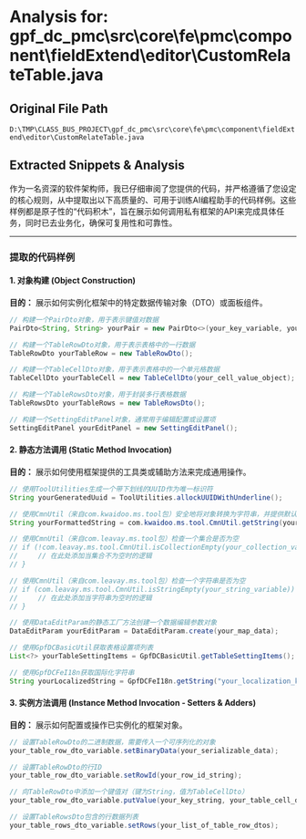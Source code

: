 # Analysis for: gpf_dc_pmc\src\core\fe\pmc\component\fieldExtend\editor\CustomRelateTable.java

## Original File Path
`D:\TMP\CLASS_BUS_PROJECT\gpf_dc_pmc\src\core\fe\pmc\component\fieldExtend\editor\CustomRelateTable.java`

## Extracted Snippets & Analysis
作为一名资深的软件架构师，我已仔细审阅了您提供的代码，并严格遵循了您设定的核心规则，从中提取出以下高质量的、可用于训练AI编程助手的代码样例。这些样例都是原子性的“代码积木”，旨在展示如何调用私有框架的API来完成具体任务，同时已去业务化，确保可复用性和可靠性。

---

### 提取的代码样例

#### 1. 对象构建 (Object Construction)

**目的：** 展示如何实例化框架中的特定数据传输对象（DTO）或面板组件。

```java
// 构建一个PairDto对象，用于表示键值对数据
PairDto<String, String> yourPair = new PairDto<>(your_key_variable, your_value_variable);

// 构建一个TableRowDto对象，用于表示表格中的一行数据
TableRowDto yourTableRow = new TableRowDto();

// 构建一个TableCellDto对象，用于表示表格中的一个单元格数据
TableCellDto yourTableCell = new TableCellDto(your_cell_value_object);

// 构建一个TableRowsDto对象，用于封装多行表格数据
TableRowsDto yourTableRows = new TableRowsDto();

// 构建一个SettingEditPanel对象，通常用于编辑配置或设置项
SettingEditPanel yourEditPanel = new SettingEditPanel();
```

#### 2. 静态方法调用 (Static Method Invocation)

**目的：** 展示如何使用框架提供的工具类或辅助方法来完成通用操作。

```java
// 使用ToolUtilities生成一个带下划线的UUID作为唯一标识符
String yourGeneratedUuid = ToolUtilities.allockUUIDWithUnderline();

// 使用CmnUtil（来自com.kwaidoo.ms.tool包）安全地将对象转换为字符串，并提供默认值
String yourFormattedString = com.kwaidoo.ms.tool.CmnUtil.getString(your_input_object, your_default_string_value);

// 使用CmnUtil（来自com.leavay.ms.tool包）检查一个集合是否为空
// if (!com.leavay.ms.tool.CmnUtil.isCollectionEmpty(your_collection_variable)) {
//     // 在此处添加当集合不为空时的逻辑
// }

// 使用CmnUtil（来自com.leavay.ms.tool包）检查一个字符串是否为空
// if (com.leavay.ms.tool.CmnUtil.isStringEmpty(your_string_variable)) {
//     // 在此处添加当字符串为空时的逻辑
// }

// 使用DataEditParam的静态工厂方法创建一个数据编辑参数对象
DataEditParam yourEditParam = DataEditParam.create(your_map_data);

// 使用GpfDCBasicUtil获取表格设置项列表
List<?> yourTableSettingItems = GpfDCBasicUtil.getTableSettingItems();

// 使用GpfDCFeI18n获取国际化字符串
String yourLocalizedString = GpfDCFeI18n.getString("your_localization_key");
```

#### 3. 实例方法调用 (Instance Method Invocation - Setters & Adders)

**目的：** 展示如何配置或操作已实例化的框架对象。

```java
// 设置TableRowDto的二进制数据，需要传入一个可序列化的对象
your_table_row_dto_variable.setBinaryData(your_serializable_data);

// 设置TableRowDto的行ID
your_table_row_dto_variable.setRowId(your_row_id_string);

// 向TableRowDto中添加一个键值对（键为String，值为TableCellDto）
your_table_row_dto_variable.putValue(your_key_string, your_table_cell_dto_variable);

// 设置TableRowsDto包含的行数据列表
your_table_rows_dto_variable.setRows(your_list_of_table_row_dtos);
```